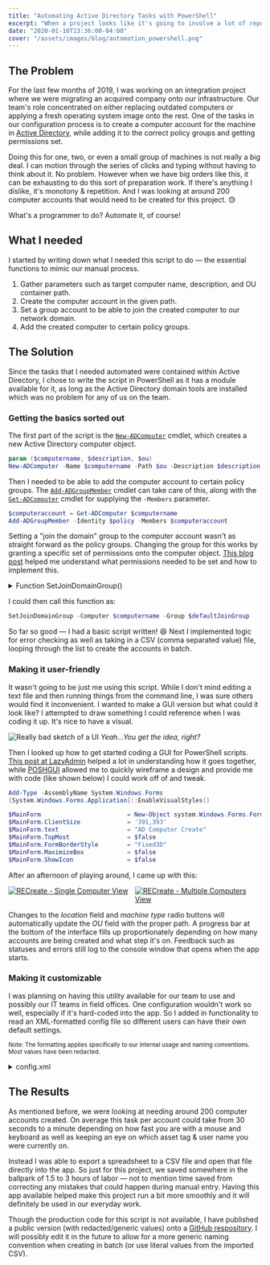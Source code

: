 ```yaml
---
title: "Automating Active Directory Tasks with PowerShell"
excerpt: "When a project looks like it's going to involve a lot of repetition, I always try to find a way to make it easier on myself - usually with the power of scripting."
date: "2020-01-10T13:36:00-04:00"
cover: "/assets/images/blog/automation_powershell.png"
---
```


## The Problem

For the last few months of 2019, I was working on an integration project where we were migrating an acquired company onto our infrastructure. Our team's role concentrated on either replacing outdated computers or applying a fresh operating system image onto the rest. One of the tasks in our configuration process is to create a computer account for the machine in [Active Directory](https://en.wikipedia.org/wiki/Active_Directory), while adding it to the correct policy groups and getting permissions set.

Doing this for one, two, or even a small group of machines is not really a big deal. I can motion through the series of clicks and typing without having to think about it. No problem. However when we have big orders like this, it can be exhausting to do this sort of preparation work. If there's anything I dislike, it's monotony & repetition. And I was looking at around 200 computer accounts that would need to be created for this project. 😓

What's a programmer to do? Automate it, of course!

## What I needed

I started by writing down what I needed this script to do &mdash; the essential functions to mimic our manual process.

1. Gather parameters such as target computer name, description, and OU container path.
2. Create the computer account in the given path.
3. Set a group account to be able to join the created computer to our network domain.
4. Add the created computer to certain policy groups.

## The Solution

Since the tasks that I needed automated were contained within Active Directory, I chose to write the script in PowerShell as it has a module available for it, as long as the Active Directory domain tools are installed which was no problem for any of us on the team.

### Getting the basics sorted out

The first part of the script is the [`New-ADComputer`](https://docs.microsoft.com/en-us/powershell/module/addsadministration/New-ADComputer?view=win10-ps) cmdlet, which creates a new Active Directory computer object.

```powershell
param ($computername, $description, $ou)
New-ADComputer -Name $computername -Path $ou -Description $description -Enabled $true
```

Then I needed to be able to add the computer account to certain policy groups. The [`Add-ADGroupMember`](https://docs.microsoft.com/en-us/powershell/module/addsadministration/Add-ADGroupMember?view=win10-ps) cmdlet can take care of this, along with the [`Get-ADComputer`](https://docs.microsoft.com/en-us/powershell/module/addsadministration/Get-ADComputer?view=win10-ps) cmdlet for supplying the `-Members` parameter.

```powershell
$computeraccount = Get-ADComputer $computername
Add-ADGroupMember -Identity $policy -Members $computeraccount
```

Setting a "join the domain" group to the computer account wasn't as straight forward as the policy groups. Changing the group for this works by granting a specific set of permissions onto the computer object. [This blog post](http://mgitservice.blogspot.com/2014/08/the-following-user-or-group-can-join.html) helped me understand what permissions needed to be set and how to implement this.

<details>
<summary>Function SetJoinDomainGroup()</summary>

```powershell
Function SetJoinDomainGroup {
    param ($computer, $group)

    $done = $false

    Write-Host "Waiting for Computer Account to be available" -NoNewline
    do {
        Start-Sleep -Milliseconds 500
        Write-Host "." -NoNewline

        try {
            $groupSID = (Get-ADGroup $group).sid
            $computerDN = (Get-ADComputer $computer -ErrorAction SilentlyContinue).distinguishedname
            $computerACL = Get-ACL "AD:$computerDN" -ErrorAction SilentlyContinue

            $rule1 = New-Object System.DirectoryServices.ActiveDirectoryAccessRule($groupSID, 'DeleteTree, ExtendedRight, Delete, GenericRead', 'Allow', [GUID]'00000000-0000-0000-0000-000000000000')
            $rule2 = New-Object System.DirectoryServices.ActiveDirectoryAccessRule ($groupSID,'WriteProperty', 'Allow', [GUID]'4c164200-20c0-11d0-a768-00aa006e0529')
            $rule3 = New-Object System.DirectoryServices.ActiveDirectoryAccessRule ($groupSID, 'Self', 'Allow', [GUID]'f3a64788-5306-11d1-a9c5-0000f80367c1')
            $rule4 = New-Object System.DirectoryServices.ActiveDirectoryAccessRule ($groupSID, 'Self', 'Allow', [GUID]'72e39547-7b18-11d1-adef-00c04fd8d5cd')
            $rule5 = New-Object System.DirectoryServices.ActiveDirectoryAccessRule ($groupSID,'WriteProperty', 'Allow', [GUID]'3e0abfd0-126a-11d0-a060-00aa006c33ed')
            $rule6 = New-Object System.DirectoryServices.ActiveDirectoryAccessRule ($groupSID,'WriteProperty', 'Allow', [GUID]'bf967953-0de6-11d0-a285-00aa003049e2')
            $rule7 = New-Object System.DirectoryServices.ActiveDirectoryAccessRule ($groupSID,'Extendedright', 'Allow', [GUID]'5f202010-79a5-11d0-9020-00c04fc2d4cf')
            $rule8 = New-Object System.DirectoryServices.ActiveDirectoryAccessRule ($groupSID,'WriteProperty', 'Allow', [GUID]'bf967953-0de6-11d0-a285-00aa003049e2')

            $computerACL.AddAccessRule($rule1)
            $computerACL.AddAccessRule($rule2)
            $computerACL.AddAccessRule($rule3)
            $computerACL.AddAccessRule($rule4)
            $computerACL.AddAccessRule($rule5)
            $computerACL.AddAccessRule($rule6)
            $computerACL.AddAccessRule($rule7)
            $computerACL.AddAccessRule($rule8)

            $computerACL | Set-ACL "AD:$computerDN"

            $done = $true

            Write-Host ""
            Write-Host "   + Permissions set for $group" -ForegroundColor Green
        } catch {
            Write-Host " ! There was a problem setting permissions for $group"
            Write-Host $_
        }
    } until ($done)
}
```

</details>

I could then call this function as:

```powershell
SetJoinDomainGroup -Computer $computername -Group $defaultJoinGroup
```

So far so good &mdash; I had a basic script written! 😄 Next I implemented logic for error checking as well as taking in a CSV (comma separated value) file, looping through the list to create the accounts in batch.

### Making it user-friendly

It wasn't going to be just me using this script. While I don't mind editing a text file and then running things from the command line, I was sure others would find it inconvenient. I wanted to make a GUI version but what could it look like? I attempted to draw something I could reference when I was coding it up. It's nice to have a visual.

![Really bad sketch of a UI](/assets/images/blog/ad_powershell_gui_drawing.jpg)
_Yeah...You get the idea, right?_

Then I looked up how to get started coding a GUI for PowerShell scripts. [This post at LazyAdmin](https://lazyadmin.nl/powershell/powershell-gui-howto-get-started/) helped a lot in understanding how it goes together, while [POSHGUI](https://poshgui.com/) allowed me to quickly wireframe a design and provide me with code (like shown below) I could work off of and tweak.

```powershell
Add-Type -AssemblyName System.Windows.Forms
[System.Windows.Forms.Application]::EnableVisualStyles()

$MainForm                        = New-Object system.Windows.Forms.Form
$MainForm.ClientSize             = '391,393'
$MainForm.text                   = "AD Computer Create"
$MainForm.TopMost                = $false
$MainForm.FormBorderStyle        = "Fixed3D"
$MainForm.MaximizeBox            = $false
$MainForm.ShowIcon               = $false
```

After an afternoon of playing around, I came up with this:

<div style="display: grid; grid-template-columns: 1fr 1fr">
  <a href="/assets/images/blog/RECreate_single.jpg" target="_blank"><img src="/assets/images/blog/RECreate_single.jpg" alt="RECreate - Single Computer View"></a>
  <a href="/assets/images/blog/RECreate_multiple.jpg" target="_blank"><img src="/assets/images/blog/RECreate_multiple.jpg" alt="RECreate - Multiple Computers View"></a>
</div>

Changes to the _location_ field and _machine type_ radio buttons will automatically update the _OU_ field with the proper path. A progress bar at the bottom of the interface fills up proportionately depending on how many accounts are being created and what step it's on. Feedback such as statuses and errors still log to the console window that opens when the app starts.

### Making it customizable

I was planning on having this utility available for our team to use and possibly our IT teams in field offices. One configuration wouldn't work so well, especially if it's hard-coded into the app. So I added in functionality to read an XML-formatted config file so different users can have their own default settings.

<small>Note: The formatting applies specifically to our internal usage and naming conventions. Most values have been redacted.</small>

<details>
<summary>config.xml</summary>

```xml
<?xml version="1.0"?>
<ADComputerCreate>
  <!--
      Computer Naming Convention: <MachinePrefix><LocationCode><MachineType>-<ID>
      Example: CMPDAYL-7001234
  -->
  <MachinePrefix>CMP</MachinePrefix>
  <LocationCode>DAY</LocationCode>
  <!--
      OU defined as:
      OU=<LocationCode>,OU=<Region>,<Laptops|Desktops>,OU=<Container>,<Realm>

      Example: OU=DAY,OU=Americas,OU=Laptops,OU=Workstations,DC=domain,DC=forest,DC=tld
  -->
  <AD>
    <Realm>DC=domain,DC=forest,DC=tld</Realm>
    <Region>Americas</Region>
    <Container>Workstations</Container>
    <JoinDomainGroup>Client Installers</JoinDomainGroup>
  </AD>
  <!--
      Newly created computer accounts can be added to defined group policies
  -->
  <Laptops>
    <Policies>
      <Policy>Certificate Enabled Workstations</Policy>
      <Policy>MBAM BitLocker Encrypt</Policy>
    </Policies>
    <Attributes>
    </Attributes>
  </Laptops>
  <Desktops>
    <Policies>
    </Policies>
    <Attributes>
    </Attributes>
  </Desktops>
  <Macs>
    <Policies>
      <Policy>Certificate Enabled Workstations</Policy>
    </Policies>
    <Attributes>
      <!-- Value will be pulled from OU realm -->
      <!-- Example: cmpdayl-7001234.domain.forest.tld -->
      <Attribute>dnsHostName</Attribute>
    </Attributes>
  </Macs>
</ADComputerCreate>
```

</details>

## The Results

As mentioned before, we were looking at needing around 200 computer accounts created. On average this task per account could take from 30 seconds to a minute depending on how fast you are with a mouse and keyboard as well as keeping an eye on which asset tag & user name you were currently on.

Instead I was able to export a spreadsheet to a CSV file and open that file directly into the app. So just for this project, we saved somewhere in the ballpark of 1.5 to 3 hours of labor &mdash; not to mention time saved from correcting any mistakes that could happen during manual entry. Having this app available helped make this project run a bit more smoothly and it will definitely be used in our everyday work.

Though the production code for this script is not available, I have published a public version (with redacted/generic values) onto a [GitHub respository](https://github.com/aromig/ad-computer-create). I will possibly edit it in the future to allow for a more generic naming convention when creating in batch (or use literal values from the imported CSV).
